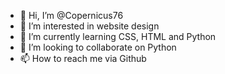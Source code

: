 - 👋 Hi, I’m @Copernicus76
- 👀 I’m interested in website design
- 🌱 I’m currently learning CSS, HTML and Python
- 💞️ I’m looking to collaborate on Python
- 📫 How to reach me via Github

<!---
Copernicus76/Copernicus76 is a ✨ special ✨ repository because its `README.md` (this file) appears on your GitHub profile.
You can click the Preview link to take a look at your changes.
--->
